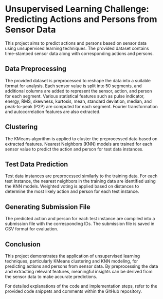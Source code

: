 # Unsupervised Learning Challenge: Predicting Actions and Persons from Sensor Data

This project aims to predict actions and persons based on sensor data using unsupervised learning techniques. The provided dataset contains time-stamped sensor data along with corresponding actions and persons.

## Data Preprocessing

The provided dataset is preprocessed to reshape the data into a suitable format for analysis. Each sensor value is split into 50 segments, and additional columns are added to represent the sensor, action, and person for each segment. Various statistical features such as pulse indicator, energy, RMS, skewness, kurtosis, mean, standard deviation, median, and peak-to-peak (P2P) are computed for each segment. Fourier transformation and autocorrelation features are also extracted.

## Clustering

The KMeans algorithm is applied to cluster the preprocessed data based on extracted features. Nearest Neighbors (KNN) models are trained for each sensor value to predict the action and person for test data instances.

## Test Data Prediction

Test data instances are preprocessed similarly to the training data. For each test instance, the nearest neighbors in the training data are identified using the KNN models. Weighted voting is applied based on distances to determine the most likely action and person for each test instance.

## Generating Submission File

The predicted action and person for each test instance are compiled into a submission file with the corresponding IDs. The submission file is saved in CSV format for evaluation.

## Conclusion

This project demonstrates the application of unsupervised learning techniques, particularly KMeans clustering and KNN modeling, for predicting actions and persons from sensor data. By preprocessing the data and extracting relevant features, meaningful insights can be derived from the sensor data to make accurate predictions.

For detailed explanations of the code and implementation steps, refer to the provided code snippets and comments within the GitHub repository.
